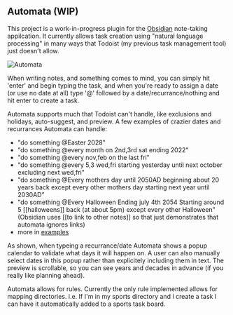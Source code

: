 ## Automata (WIP)

This project is a work-in-progress plugin for the [Obsidian](https://obsidian.md/) note-taking appilcation. It currently allows task creation using "natural language processing" in many ways that Todoist (my previous task management tool) just doesn't allow.

![Automata](https://user-images.githubusercontent.com/101308963/157764569-9759686b-511e-4820-a5de-9087bf4a69cf.gif)


When writing notes, and something comes to mind, you can simply hit 'enter' and begin typing the task, and when you're ready to assign a date (or use no date at all) type '@' followed by a date/recurrance/nothing and hit enter to create a task.

Automata supports much that Todoist can't handle, like exclusions and holidays, auto-suggest, and preview. A few examples of crazier dates and recurrances Automata can handle:
- "do something @Easter 2028"
- "do something @every month on 2nd,3rd sat ending 2022"
- "do something @every nov,feb on the last fri"
- "do something @every 5,3 wed,fri starting yesterday until next october excluding next wed,fri"
- "do something @Every mothers day until 2050AD beginning about 20 years back except every other mothers day starting next year until 2030AD"
- "do something @Every Halloween Ending july 4th 2054 Starting around 5 [[halloweens]] back (at about 5pm) except every other Halloween" (Obsidian uses [[to link to other notes]] so that just demonstrates that automata ignores links)
- more in [examples](https://github.com/ggstrader/Code-Samples/blob/main/Automata/src/Scheduling/examples.ts)

As shown, when typeing a recurrance/date Automata shows a popup calendar to validate what days it will happen on. A user can also manually select dates in this popup rather than explicitely including them in text. The preview is scrollable, so you can see years and decades in advance (if you really like planning ahead).

Automata allows for rules. Currently the only rule implemented allows for mapping directories. i.e. If I'm in my sports directory and I create a task I can have it automatically added to a sports task board.

